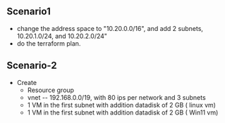 ## Scenario1

* change the address space to "10.20.0.0/16", and add 2 subnets, 10.20.1.0/24, and 10.20.2.0/24" 
* do the terraform plan.

## Scenario-2

* Create
  * Resource group
  * vnet -- 192.168.0.0/19, with 80 ips per network and 3 subnets
  * 1 VM in the first subnet with addition datadisk of 2 GB ( linux vm)
  * 1 VM in the first subnet with addition datadisk of 2 GB ( Win11 vm)
